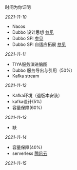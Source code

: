 时间为你证明

*2021-11-10*

* Nacos
* Dubbo 设计思想 [参见](https://segmentfault.com/a/1190000040258222)
* Dubbo SPI [参见](https://dubbo.apache.org/zh/docsv2.7/dev/source/dubbo-spi/)
* Dubbo SPI 自适应拓展 [参见](https://dubbo.apache.org/zh/docsv2.7/dev/source/adaptive-extension/)

*2021-11-11*

* TIYA服务演进脑图
* Dubbo 服务导出与引用（50%）
* Kafka stream

*2021-11-12*

* Kafka环境（退版本安装）
* kafka设计(5%)
* 容量保障(60%)

*2021-11-13*

* 缺

*2021-11-14*

* 容量保障(40%)
* serverless [腾讯云](https://cloud.tencent.com/product/serverless-catalog)

*2021-11-15*


